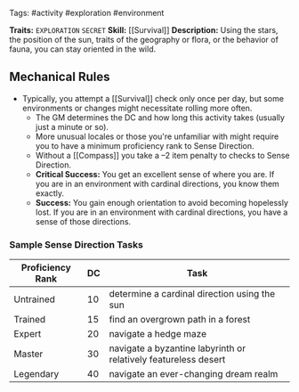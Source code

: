 Tags: #activity #exploration #environment 

**Traits:**  `EXPLORATION` `SECRET`
**Skill:** [[Survival]]
**Description:** Using the stars, the position of the sun, traits of the geography or flora, or the behavior of fauna, you can stay oriented in the wild.

## Mechanical Rules

- Typically, you attempt a [[Survival]] check only once per day, but some environments or changes might necessitate rolling more often.
	- The GM determines the DC and how long this activity takes (usually just a minute or so).
	- More unusual locales or those you're unfamiliar with might require you to have a minimum proficiency rank to Sense Direction.
	- Without a [[Compass]] you take a –2 item penalty to checks to Sense Direction.  
	- **Critical Success:** You get an excellent sense of where you are. If you are in an environment with cardinal directions, you know them exactly.  
	- **Success:** You gain enough orientation to avoid becoming hopelessly lost. If you are in an environment with cardinal directions, you have a sense of those directions.

### Sample Sense Direction Tasks

| **Proficiency Rank** | **DC** | Task                                                            |
| -------------------- | ------ | --------------------------------------------------------------- |
| Untrained            | 10     | determine a cardinal direction using the sun                    |
| Trained              | 15     | find an overgrown path in a forest                              |
| Expert               | 20     | navigate a hedge maze                                           |
| Master               | 30     | navigate a byzantine labyrinth or relatively featureless desert |
| Legendary            | 40     | navigate an ever-changing dream realm                           |

